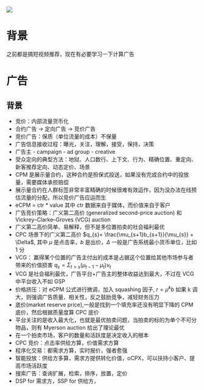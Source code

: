 # ![](https://i1.hdslb.com/bfs/archive/89f87d60e87505668e5dc1a40d111d1d45605bcb.jpg)

# 背景

之前都是搞短视频推荐，现在有必要学习一下计算广告

# 广告

## 背景

- 竞价：内部流量货币化
- 合约广告 -> 定向广告 -> 竞价广告
- 竞价广告：保质（单位流量的成本）不保量
- 广告信息接收过程：曝光，关注，理解，接受，保持，决策
- 广告主 - campaign - ad group - creative
- 受众定向的典型方法：地狱、人口数行、上下文、行为、精确位置、重定向、新客推荐定向、动态定价、场景
- CPM 是展示量合约，这种合约是担保式投送，如果没有完成合约中的投放量，需要媒体承担赔偿
- 展示量合约在人群标签非常丰富精确的时候很难有效运作，因为没办法在线预估流量的分配，所以竞价广告应运而生
- eCPM = ctr * value 其中 ctr 数据来自于媒体，而价值来自于客户
- 广告竞价策略：广义第二高价 (generalized second-price auction) 和 Vickrey–Clarke–Groves (VCG) auction
- 广义第二高价简单、易解释，但不是多位置拍卖的社会福利最优
- CPC 场景下的广义第二高价 $q_{s}= \frac{\mu_{s+1}b_{s+1}}{\mu_{s}} + \Delta$, 其中 $\mu$ 是点击率，$b$ 是出价，$\Delta$ 一般是广告系统最小货币单位，比如 1 分
- VCG： 赢得某个位置的广告主付出的成本是占据这个位置给其他市场参与者带来的价值损害 $q_{s} = \Sigma_{t>s}^{} (\mu_{t-1} - \mu_{t})v_{t}$
- VCG 是社会福利最优，广告平台+广告主的整体收益达到最大，不过在 VCG 中平台收入不如 GSP
- 价格挤压：对 eCPM 公式进行微调，加入 squashing 因子, $r=\mu^{k}b$ 如果 k 调大，则强调广告质量、相关性，反之鼓励竞争，减轻财务压力
- 底价(market reserve price),一般是找到一个填充率还没有明显下降的 CPM 底价，然后根据质量度算 CPC 底价
- 平台关注的是收入最大化，也就是最优拍卖问题，当拍卖的标的为单个不可分物品，则有 Myerson auction 给出了理论最优
- 在一个拍卖市场，客户的数量和活跃度是决定收入的根本
- CPC 竞价：点击率供给方算，价值需求方算
- 程序化交易：都需求方算，实时报价，强者愈强
- 智能投放：供给方多算，需求方提供转化价值，oCPX，可以扶持小客户、提高市场活跃度
- 搜索广告：查询扩展，检索，排序，放置，定价
- DSP for 需求方，SSP for 供给方，


